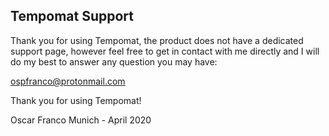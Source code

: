 ## Tempomat Support

Thank you for using Tempomat, the product does not have a dedicated support page, however feel free to get in contact with me directly and I will do my best to answer any question you may have:

ospfranco@protonmail.com

Thank you for using Tempomat!

Oscar Franco
Munich - April 2020
